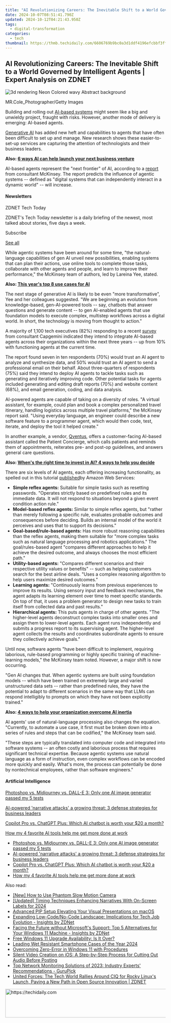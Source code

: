 ```yaml
---
title: "AI Revolutionizing Careers: The Inevitable Shift to a World Governed by Intelligent Agents | Expert Analysis on ZDNET"
date: 2024-10-07T08:51:41.790Z
updated: 2024-10-12T04:21:43.950Z
tags:
  - digital-transformation
categories:
  - tech
thumbnail: https://thmb.techidaily.com/6606769b9bc0a3d1ddf4196efcbbf3ffe5de655763795273378c61959dacb46a.jpg
---
```


## AI Revolutionizing Careers: The Inevitable Shift to a World Governed by Intelligent Agents | Expert Analysis on ZDNET

![3d rendering Neon Colored wavy Abstract background](https://www.zdnet.com/a/img/resize/f1c8fb94de293d0b7445fac9ff0384f16cf0c7f0/2024/08/07/0a86ed7a-1c76-4187-8d52-3ea08e19589b/gettyimages-1332177666.jpg?auto=webp&width=1280)

MR.Cole\_Photographer/Getty Images

Building and rolling out [AI-based systems](https://www.zdnet.com/article/what-is-ai-heres-everything-you-need-to-know-about-artificial-intelligence/) might seem like a big and unwieldy project, fraught with risks. However, another mode of delivery is emerging: AI-based agents. 

[Generative AI](https://www.zdnet.com/article/what-is-generative-ai-and-why-is-it-so-popular-heres-everything-you-need-to-know/) has added new heft and capabilities to agents that have often been difficult to set up and manage. New research shows these easier-to-set-up services are capturing the attention of technologists and their business leaders.

**Also: [6 ways AI can help launch your next business venture](https://www.zdnet.com/article/6-ways-ai-can-help-launch-your-next-business-venture/)**

AI-based agents represent the "next frontier" of AI, according to a [report](https://www.mckinsey.com/capabilities/mckinsey-digital/our-insights/why-agents-are-the-next-frontier-of-generative-ai) from consultant McKinsey. The report predicts the influence of agentic systems -- defined as "digital systems that can independently interact in a dynamic world" -- will increase.

#### Newsletters

ZDNET Tech Today

ZDNET's Tech Today newsletter is a daily briefing of the newest, most talked about stories, five days a week.

 Subscribe

[See all](https://www.zdnet.com/newsletters/)

While agentic systems have been around for some time, "the natural-language capabilities of gen AI unveil new possibilities, enabling systems that can plan their actions, use online tools to complete those tasks, collaborate with other agents and people, and learn to improve their performance," the McKinsey team of authors, led by Lareina Yee, stated. 

**Also: [This year's top 8 use cases for AI](https://www.zdnet.com/article/this-years-top-8-use-cases-for-ai-and-what-tech-professionals-need-to-support-them/)**

The next stage of generative AI is likely to be even "more transformative", Yee and her colleagues suggested. "We are beginning an evolution from knowledge-based, gen-AI-powered tools -- say, chatbots that answer questions and generate content -- to gen AI-enabled agents that use foundation models to execute complex, multistep workflows across a digital world. In short, the technology is moving from thought to action."

A majority of 1,100 tech executives (82%) responding to a recent [survey](https://www.capgemini.com/insights/research-library/generative-ai-in-organizations-2024/) from consultant Capgemini indicated they intend to integrate AI-based agents across their organizations within the next three years -- up from 10% with functioning agents at the current time. 

The report found seven in ten respondents (70%) would trust an AI agent to analyze and synthesize data, and 50% would trust an AI agent to send a professional email on their behalf. About three-quarters of respondents (75%) said they intend to deploy AI agents to tackle tasks such as generating and iteratively improving code. Other potential tasks for agents included generating and editing draft reports (70%) and website content (68%), and email generation, coding, and data analysis. 

AI-powered agents are capable of taking on a diversity of roles. "A virtual assistant, for example, could plan and book a complex personalized travel itinerary, handling logistics across multiple travel platforms," the McKinsey report said. "Using everyday language, an engineer could describe a new software feature to a programmer agent, which would then code, test, iterate, and deploy the tool it helped create."

In another example, a vendor, [Qventus](https://qventus.com/), offers a customer-facing AI-based assistant called the Patient Concierge, which calls patients and reminds them of appointments, reiterates pre- and post-op guidelines, and answers general care questions.

**Also: [When's the right time to invest in AI? 4 ways to help you decide](https://www.zdnet.com/article/whens-the-right-time-to-invest-in-ai-4-ways-to-help-you-decide/)**

There are six levels of AI agents, each offering increasing functionality, as spelled out in this tutorial [published](https://buy.geni.us/Proxy.ashx?TSID=368250&GR%5FURL=https%3A%2F%2Faws.amazon.com%2Fwhat-is%2Fai-agents%2F%3Ftag%3Dzd-buy-button-20%26ascsubtag%3D%5F%5FCOM%5FCLICK%5FID%5F%5F%7C27c30d66-1749-490e-a793-7f104b6c3005%7Cdtp&dtb=1)by Amazon Web Services: 

* **Simple reflex agents:** Suitable for simple tasks such as resetting passwords. "Operates strictly based on predefined rules and its immediate data. It will not respond to situations beyond a given event condition action rule."
* **Model-based reflex agents:** Similar to simple reflex agents, but "rather than merely following a specific rule, evaluates probable outcomes and consequences before deciding. Builds an internal model of the world it perceives and uses that to support its decisions."
* **Goal-based/rule-based agents:** Has more robust reasoning capabilities than the reflex agents, making them suitable for "more complex tasks such as natural language processing and robotics applications." The goal/rules-based agent "compares different approaches to help it achieve the desired outcome, and always chooses the most efficient path."
* **Utility-based agents:** "Compares different scenarios and their respective utility values or benefits" -- such as helping customers search for the best airline deals. "Uses a complex reasoning algorithm to help users maximize desired outcomes."
* **Learning agents:** "Continuously learns from previous experiences to improve its results. Using sensory input and feedback mechanisms, the agent adapts its learning element over time to meet specific standards. On top of that, it uses a problem generator to design new tasks to train itself from collected data and past results."
* **Hierarchical agents:** This puts agents in charge of other agents. "The higher-level agents deconstruct complex tasks into smaller ones and assign them to lower-level agents. Each agent runs independently and submits a progress report to its supervising agent. The higher-level agent collects the results and coordinates subordinate agents to ensure they collectively achieve goals."

Until now, software agents "have been difficult to implement, requiring laborious, rule-based programming or highly specific training of machine-learning models," the McKinsey team noted. However, a major shift is now occurring.

"Gen AI changes that. When agentic systems are built using foundation models -- which have been trained on extremely large and varied unstructured data sets -- rather than predefined rules, they have the potential to adapt to different scenarios in the same way that LLMs can respond intelligibly to prompts on which they have not been explicitly trained."

**Also: [4 ways to help your organization overcome AI inertia](https://www.zdnet.com/article/4-ways-to-help-your-organization-overcome-ai-inertia/)**

AI agents' use of natural-language processing also changes the equation. "Currently, to automate a use case, it first must be broken down into a series of rules and steps that can be codified," the McKinsey team said. 

"These steps are typically translated into computer code and integrated into software systems -- an often costly and laborious process that requires significant technical expertise. Because agentic systems use natural language as a form of instruction, even complex workflows can be encoded more quickly and easily. What's more, the process can potentially be done by nontechnical employees, rather than software engineers."

#### Artificial Intelligence

[Photoshop vs. Midjourney vs. DALL-E 3: Only one AI image generator passed my 5 tests](https://www.zdnet.com/article/is-photoshops-new-text-to-image-as-good-as-midjourney-and-dall-e-we-test-it-and-see/ "Photoshop vs. Midjourney vs. DALL-E 3: Only one AI image generator passed my 5 tests")

[AI-powered 'narrative attacks' a growing threat: 3 defense strategies for business leaders](https://www.zdnet.com/article/ai-powered-narrative-attacks-a-growing-threat-3-defense-strategies-for-business-leaders/ "AI-powered 'narrative attacks' a growing threat: 3 defense strategies for business leaders")

[Copilot Pro vs. ChatGPT Plus: Which AI chatbot is worth your $20 a month?](https://www.zdnet.com/article/copilot-pro-vs-chatgpt-plus-which-is-ai-chatbot-is-worth-your-20-a-month/ "Copilot Pro vs. ChatGPT Plus: Which AI chatbot is worth your $20 a month?")

[How my 4 favorite AI tools help me get more done at work](https://www.zdnet.com/article/how-my-4-favorite-ai-tools-help-me-get-more-done-at-work/ "How my 4 favorite AI tools help me get more done at work")

* [Photoshop vs. Midjourney vs. DALL-E 3: Only one AI image generator passed my 5 tests](https://www.zdnet.com/article/is-photoshops-new-text-to-image-as-good-as-midjourney-and-dall-e-we-test-it-and-see/ "Photoshop vs. Midjourney vs. DALL-E 3: Only one AI image generator passed my 5 tests")
* [AI-powered 'narrative attacks' a growing threat: 3 defense strategies for business leaders](https://www.zdnet.com/article/ai-powered-narrative-attacks-a-growing-threat-3-defense-strategies-for-business-leaders/ "AI-powered 'narrative attacks' a growing threat: 3 defense strategies for business leaders")
* [Copilot Pro vs. ChatGPT Plus: Which AI chatbot is worth your $20 a month?](https://www.zdnet.com/article/copilot-pro-vs-chatgpt-plus-which-is-ai-chatbot-is-worth-your-20-a-month/ "Copilot Pro vs. ChatGPT Plus: Which AI chatbot is worth your $20 a month?")
* [How my 4 favorite AI tools help me get more done at work](https://www.zdnet.com/article/how-my-4-favorite-ai-tools-help-me-get-more-done-at-work/ "How my 4 favorite AI tools help me get more done at work")

<ins class="adsbygoogle"
     style="display:block"
     data-ad-format="autorelaxed"
     data-ad-client="ca-pub-7571918770474297"
     data-ad-slot="1223367746"></ins>

<ins class="adsbygoogle"
     style="display:block"
     data-ad-client="ca-pub-7571918770474297"
     data-ad-slot="8358498916"
     data-ad-format="auto"
     data-full-width-responsive="true"></ins>

<span class="atpl-alsoreadstyle">Also read:</span>
<div><ul>
<li><a href="https://extra-approaches.techidaily.com/new-how-to-use-phantom-slow-motion-camera/"><u>[New] How to Use Phantom Slow Motion Camera</u></a></li>
<li><a href="https://on-screen-recording.techidaily.com/updated-timing-techniques-enhancing-narratives-with-on-screen-labels-for-2024/"><u>[Updated] Timing Techniques Enhancing Narratives With On-Screen Labels for 2024</u></a></li>
<li><a href="https://extra-lessons.techidaily.com/advanced-pip-setup-elevating-your-visual-presentations-on-macos/"><u>Advanced PIP Setup Elevating Your Visual Presentations on macOS</u></a></li>
<li><a href="https://app-tips.techidaily.com/expanding-low-codeno-code-landscape-implications-for-tech-job-evolution-insights-by-zdnet/"><u>Expanding Low-Code/No-Code Landscape: Implications for Tech Job Evolution - Insights by ZDNet</u></a></li>
<li><a href="https://app-tips.techidaily.com/facing-the-future-without-microsofts-support-top-5-alternatives-for-your-windows-11-machine-insights-by-zdnet/"><u>Facing the Future without Microsoft's Support: Top 5 Alternatives for Your Windows 11 Machine - Insights by ZDNet</u></a></li>
<li><a href="https://app-tips.techidaily.com/free-windows-11-upgrade-availability-is-it-over/"><u>Free Windows 11 Upgrade Availability: Is It Over?</u></a></li>
<li><a href="https://techno-recovery.techidaily.com/leading-wet-resistant-smartphone-cases-of-the-year-2024/"><u>Leading Wet Resistant Smartphone Cases of the Year 2024</u></a></li>
<li><a href="https://windows11.techidaily.com/overcoming-zero-error-in-windows-11-with-procedures/"><u>Overcoming Zero-Error in Windows 11 with Procedures</u></a></li>
<li><a href="https://os-tips.techidaily.com/silent-video-creation-on-ios-a-step-by-step-process-for-cutting-out-audio-before-posting/"><u>Silent Video Creation on iOS: A Step-by-Step Process for Cutting Out Audio Before Posting</u></a></li>
<li><a href="https://app-tips.techidaily.com/top-network-monitoring-solutions-of-2023-industry-experts-recommendations-gurupick/"><u>Top Network Monitoring Solutions of 2023: Industry Experts' Recommendations - GuruPick</u></a></li>
<li><a href="https://app-tips.techidaily.com/united-forces-the-tech-world-rallies-around-ciq-for-rocky-linuxs-launch-paving-a-new-path-in-open-source-innovation-zdnet/"><u>United Forces: The Tech World Rallies Around CIQ for Rocky Linux's Launch, Paving a New Path in Open Source Innovation | ZDNET</u></a></li>
</ul></div>

<!-- affiliate ads begin -->
<a href="https://appsumo.8odi.net/c/5597632/2037338/7443" target="_top" id="2037338">
  <img src="//a.impactradius-go.com/display-ad/7443-2037338" border="0" alt="https://techidaily.com" width="728" height="90"/>
</a>
<img height="0" width="0" src="https://appsumo.8odi.net/i/5597632/2037338/7443" style="position:absolute;visibility:hidden;" border="0" />
<!-- affiliate ads end -->

